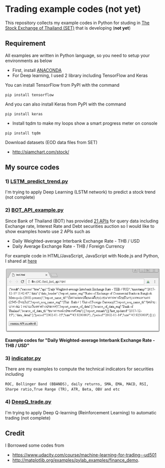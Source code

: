 # Trading example codes (not yet)

This repository collects my example codes in Python for studing in [The Stock Exchange of Thailand (SET)](http://www.set.or.th/set/mainpage.do) that is developing (__not yet__)

## Requirement

All examples are written in Python language, so you need to setup your environments as below

* First, install [ANACONDA](https://www.continuum.io/downloads)
* For Deep learning, I used 2 library including TensorFlow and Keras

You can install TensorFlow from PyPI with the command

`pip install tensorflow`

And you can also install Keras from PyPI with the command

`pip install keras`

* Install tqdm to make my loops show a smart progress meter on console

`pip install tqdm`


Download datasets (EOD data files from SET)

* http://siamchart.com/stock/


## My source codes


### 1) [LSTM_predict_trend.py](LSTM_predict_trend.py)

I'm trying to apply Deep Learning (LSTM network) to predict a stock trend (not complete)


### 2) [BOT_API_example.py](BOT_API_example.py)

Since Bank of Thailand (BOT) has provided [21 APIs](https://iapi.bot.or.th/Developer?lang=th) for query data including Exchange rate, Interest Rate and Debt securities auction so I would like to show examples howto use 2 APIs such as
- Daily Weighted-average Interbank Exchange Rate - THB / USD
- Daily Average Exchange Rate - THB / Foreign Currency

For example code in HTML/JavaScript, JavaScript with Node.js and Python, I shared at [here](https://gist.github.com/adminho/0159bb53c02bfdee1c4c31de3d8ecd92)

![image bot api](images/test_bot_api.PNG)

__Example codes for "Daily Weighted-average Interbank Exchange Rate - THB / USD"__

### 3) [indicator.py](indicator.py)

There are my examples to compute the technical indicators for securities including

`ROC, Bollinger Band (BBANDS), daily returns, SMA, EMA, MACD, RSI, Sharpe ratio,True Range (TR), ATR, Beta, OBV and etc`


### 4) [DeepQ_trade.py](DeepQ_trade.py)

I'm trying to apply Deep Q-learning (Reinforcement Learning) to automatic trading (not complete)


## Credit

I Borrowed some codes from

* https://www.udacity.com/course/machine-learning-for-trading--ud501
* http://matplotlib.org/examples/pylab_examples/finance_demo.

